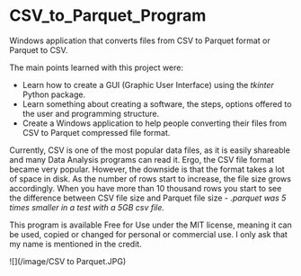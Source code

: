 # CSV_to_Parquet_Program
Windows application that converts files from CSV to Parquet format or Parquet to CSV.

The main points learned with this project were:
* Learn how to create a GUI (Graphic User Interface) using the *tkinter* Python package.
* Learn something about creating a software, the steps, options offered to the user and programming structure.
* Create a Windows application to help people converting their files from CSV to Parquet compressed file format.

Currently, CSV is one of the most popular data files, as it is easily shareable and many Data Analysis programs can read it. Ergo, the CSV file format became very popular. However, the downside is that the format takes a lot of space in disk. As the number of rows start to increase, the file size grows accordingly. When you have more than 10 thousand rows you start to see the difference between CSV file size and Parquet file size - *.parquet was 5 times smaller in a test with a 5GB csv file.*

This program is available Free for Use under the MIT license, meaning it can be used, copied or changed for personal or commercial use. 
I only ask that my name is mentioned in the credit.

![](/image/CSV to Parquet.JPG)

